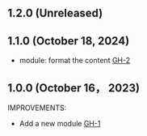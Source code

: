 ## 1.2.0 (Unreleased)
## 1.1.0 (October 18, 2024)

- module: format the content [GH-2](https://github.com/alibabacloud-automation/terraform-alicloud-landing-zone-account-factory-role-based-sso/pull/2)

## 1.0.0 (October 16， 2023)

IMPROVEMENTS:

- Add a new module [GH-1](https://github.com/alibabacloud-automation/terraform-alicloud-landing-zone-account-factory-role-based-sso/pull/1)
